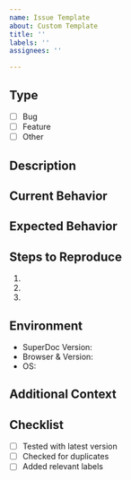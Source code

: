 ```yaml
---
name: Issue Template
about: Custom Template
title: ''
labels: ''
assignees: ''

---
```


## Type
- [ ] Bug
- [ ] Feature
- [ ] Other

## Description
<!-- Describe the issue or feature request -->

## Current Behavior
<!-- For bugs: What happens? For features: Current limitations? -->

## Expected Behavior
<!-- What should happen? -->

## Steps to Reproduce
<!-- For bugs only -->
1. 
2. 
3.

## Environment
- SuperDoc Version:
- Browser & Version:
- OS:

## Additional Context
<!-- Error messages, screenshots, code examples -->

## Checklist
- [ ] Tested with latest version
- [ ] Checked for duplicates
- [ ] Added relevant labels
